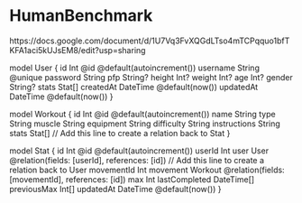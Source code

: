 # HumanBenchmark
<p>https://docs.google.com/document/d/1U7Vq3FvXQGdLTso4mTCPqquo1bfTKFA1aci5kUJsEM8/edit?usp=sharing</p>




model User {
  id        Int @id @default(autoincrement())
  username  String @unique
  password  String
  pfp       String?
  height    Int?
  weight    Int?
  age       Int?
  gender    String?
  stats     Stat[]
  createdAt DateTime @default(now())
  updatedAt DateTime @default(now())
}

model Workout {
  id           Int @id @default(autoincrement())
  name         String
  type         String
  muscle       String
  equipment    String
  difficulty   String
  instructions String
  stats        Stat[] // Add this line to create a relation back to Stat
}

model Stat {
  id            Int @id @default(autoincrement())
  userId        Int
  user          User @relation(fields: [userId], references: [id]) // Add this line to create a relation back to User
  movementId    Int
  movement      Workout @relation(fields: [movementId], references: [id])
  max           Int
  lastCompleted DateTime[]
  previousMax   Int[]
  updatedAt     DateTime @default(now())
}
